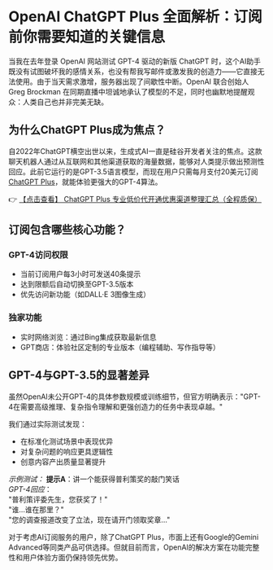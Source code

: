 # OpenAI ChatGPT Plus 全面解析：订阅前你需要知道的关键信息

当我在去年登录 OpenAI 网站测试 GPT-4 驱动的新版 ChatGPT 时，这个AI助手既没有试图破坏我的感情关系，也没有帮我写邮件或激发我的创造力——它直接无法使用。由于当天需求激增，服务器出现了间歇性中断。OpenAI 联合创始人 Greg Brockman 在同期直播中坦诚地承认了模型的不足，同时也幽默地提醒观众：人类自己也并非完美无缺。

## 为什么ChatGPT Plus成为焦点？

自2022年ChatGPT横空出世以来，生成式AI一直是硅谷开发者关注的焦点。这款聊天机器人通过从互联网和其他渠道获取的海量数据，能够对人类提示做出预测性回应。此前它运行的是GPT-3.5语言模型，而现在用户只需每月支付20美元订阅[ChatGPT Plus](https://bit.ly/DaiKai)，就能体验更强大的GPT-4算法。

👉 [【点击查看】 ChatGPT Plus 专业低价代开通优惠渠道整理汇总（全程质保）](https://bit.ly/DaiKai)

## 订阅包含哪些核心功能？

### GPT-4访问权限
- 当前订阅用户每3小时可发送40条提示
- 达到限额后自动切换至GPT-3.5版本
- 优先访问新功能（如DALL·E 3图像生成）

### 独家功能
- 实时网络浏览：通过Bing集成获取最新信息
- GPT商店：体验社区定制的专业版本（编程辅助、写作指导等）

## GPT-4与GPT-3.5的显著差异

虽然OpenAI未公开GPT-4的具体参数规模或训练细节，但官方明确表示："GPT-4在需要高级推理、复杂指令理解和更强创造力的任务中表现卓越。"

我们通过实际测试发现：
- 在标准化测试场景中表现优异
- 对复杂问题的响应更具逻辑性
- 创意内容产出质量显著提升

*示例测试：*
**提示A**：讲一个能获得普利策奖的敲门笑话  
*GPT-4回应*：  
"普利策评委先生，您获奖了！"  
"谁...谁在那里？"  
"您的调查报道改变了立法，现在请开门领取奖章..."

对于考虑AI订阅服务的用户，除了ChatGPT Plus，市面上还有Google的Gemini Advanced等同类产品可供选择。但就目前而言，OpenAI的解决方案在功能完整性和用户体验方面仍保持领先优势。